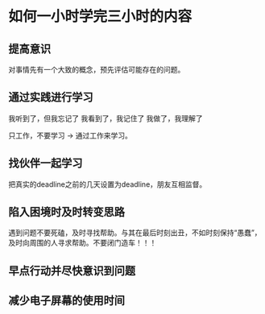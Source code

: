 # 如何一小时学完三小时的内容

## 提高意识

对事情先有一个大致的概念，预先评估可能存在的问题。

## 通过实践进行学习

我听到了，但我忘记了
我看到了，我记住了
我做了，我理解了

只工作，不要学习 -> 通过工作来学习。

## 找伙伴一起学习

把真实的deadline之前的几天设置为deadline，朋友互相监督。

## 陷入困境时及时转变思路

遇到问题不要死磕，及时寻找帮助。与其在最后时刻出丑，不如时刻保持“愚蠢”，及时向周围的人寻求帮助。不要闭门造车！！！

## 早点行动并尽快意识到问题

## 减少电子屏幕的使用时间
